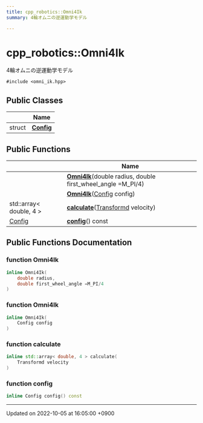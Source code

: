 ```yaml
---
title: cpp_robotics::Omni4Ik
summary: 4輪オムニの逆運動学モデル 

---
```


# cpp_robotics::Omni4Ik



4輪オムニの逆運動学モデル 


`#include <omni_ik.hpp>`

## Public Classes

|                | Name           |
| -------------- | -------------- |
| struct | **[Config](/cpp_robotics/doxybook/Classes/structcpp__robotics_1_1Omni4Ik_1_1Config/)**  |

## Public Functions

|                | Name           |
| -------------- | -------------- |
| | **[Omni4Ik](/cpp_robotics/doxybook/Classes/classcpp__robotics_1_1Omni4Ik/#function-omni4ik)**(double radius, double first_wheel_angle =M_PI/4) |
| | **[Omni4Ik](/cpp_robotics/doxybook/Classes/classcpp__robotics_1_1Omni4Ik/#function-omni4ik)**([Config](/cpp_robotics/doxybook/Classes/structcpp__robotics_1_1Omni4Ik_1_1Config/) config) |
| std::array< double, 4 > | **[calculate](/cpp_robotics/doxybook/Classes/classcpp__robotics_1_1Omni4Ik/#function-calculate)**([Transformd](/cpp_robotics/doxybook/Namespaces/namespacecpp__robotics/#using-transformd) velocity) |
| [Config](/cpp_robotics/doxybook/Classes/structcpp__robotics_1_1Omni4Ik_1_1Config/) | **[config](/cpp_robotics/doxybook/Classes/classcpp__robotics_1_1Omni4Ik/#function-config)**() const |

## Public Functions Documentation

### function Omni4Ik

```cpp
inline Omni4Ik(
    double radius,
    double first_wheel_angle =M_PI/4
)
```


### function Omni4Ik

```cpp
inline Omni4Ik(
    Config config
)
```


### function calculate

```cpp
inline std::array< double, 4 > calculate(
    Transformd velocity
)
```


### function config

```cpp
inline Config config() const
```


-------------------------------

Updated on 2022-10-05 at 16:05:00 +0900